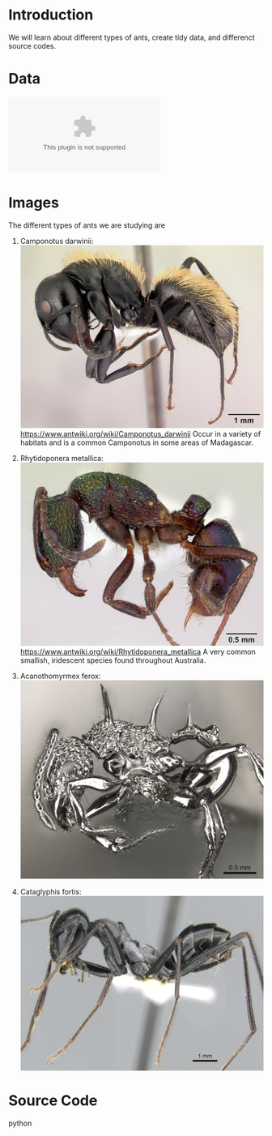 # Introduction
We will learn about different types of ants, create tidy data, and differenct source codes.
# Data
![Reference Table](/data/Survey%20Data.xlsx)

# Images
The different types of ants we are studying are
1. Camponotus darwinii:  ![Reference Image](/images/casent.%20%20%20-%20%200191696%20Camponotus%20darwinii%20.jpg)<https://www.antwiki.org/wiki/Camponotus_darwinii> Occur in a variety of habitats and is a common Camponotus in some areas of Madagascar.
   
2. Rhytidoponera metallica: ![Reference Image](/images/casent0172345%20Rhytidoponera%20metallica.jpg)
   <https://www.antwiki.org/wiki/Rhytidoponera_metallica> A very common smallish, iridescent species found throughout Australia.
   
3. Acanothomyrmex ferox: ![Reference Image](/images/casent0901788_p_1_high%20Acanthomyrmex%20ferox.jpg) 
   
4. Cataglyphis fortis: ![Reference Image](/images/casent0906296_p_1_high.%20--%20Cataglyphis%20fortis.jpg)
   
# Source Code

python